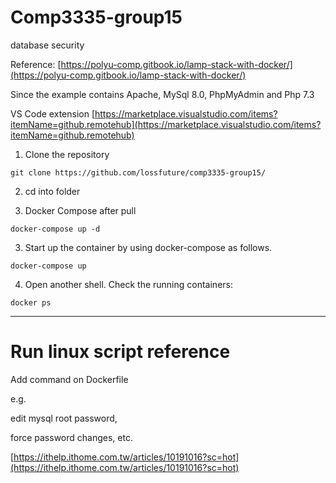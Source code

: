 # Comp3335-group15
database security

Reference: [https://polyu-comp.gitbook.io/lamp-stack-with-docker/](https://polyu-comp.gitbook.io/lamp-stack-with-docker/)

Since the example contains  Apache, MySql 8.0, PhpMyAdmin and Php 7.3

VS Code extension
[https://marketplace.visualstudio.com/items?itemName=github.remotehub](https://marketplace.visualstudio.com/items?itemName=github.remotehub)

1. Clone the repository
```
git clone https://github.com/lossfuture/comp3335-group15/
```
2. cd into folder

3. Docker Compose after pull 
```
docker-compose up -d
```

3. Start up the container by using docker-compose as follows.
```
docker-compose up
```
4. Open another shell. Check the running containers:
```
docker ps
```
---
# Run linux script reference

Add command on Dockerfile

e.g. 

edit mysql root password,

force password changes, etc.

[https://ithelp.ithome.com.tw/articles/10191016?sc=hot](https://ithelp.ithome.com.tw/articles/10191016?sc=hot)
